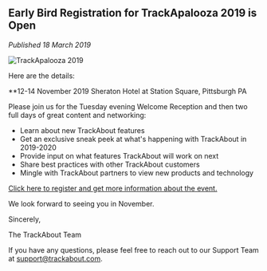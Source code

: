## Early Bird Registration for TrackApalooza 2019 is Open

*Published 18 March 2019*

![TrackApalooza 2019](https://corp.trackabout.com/hs-fs/hubfs/TrackApalooza%20logo.jpg?width=347&name=TrackApalooza%20logo.jpg)

Here are the details:

**12-14 November 2019
Sheraton Hotel at Station Square,
Pittsburgh PA

Please join us for the Tuesday evening Welcome Reception and then two full days of great content and networking:

<ul>
<li>Learn about new TrackAbout features</li>
<li>Get an exclusive sneak peek at what's happening with TrackAbout in 2019-2020</li>
<li>Provide input on what features TrackAbout will work on next</li>
<li>Share best practices with other TrackAbout customers</li>
<li>Mingle with TrackAbout partners to view new products and technology</li>
</ul>

[Click here to register and get more information about the event.](https://corp.trackabout.com/trackapalooza-2019-registration "Click here to register and get more information about the event.")

We look forward to seeing you in November.

Sincerely,

The TrackAbout Team

If you have any questions, please feel free to reach out to our Support Team at <a href="mailto:support@trackabout.com">support@trackabout.com</a>.
